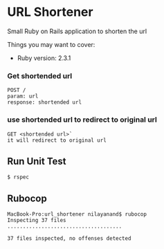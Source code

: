 # URL Shortener

Small Ruby on Rails application to shorten the url

Things you may want to cover:

* Ruby version: 2.3.1


### Get shortended url
```
POST /
param: url
response: shortended url
```


### use shortended url to redirect to original url
```
GET <shortended url>`
it will redirect to original url
```

## Run Unit Test
`$ rspec`


## Rubocop
```shell
MacBook-Pro:url_shortener nilayanand$ rubocop
Inspecting 37 files
.....................................

37 files inspected, no offenses detected

```